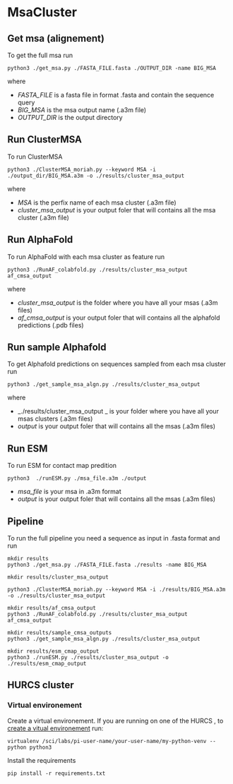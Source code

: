 # MsaCluster


## Get msa (alignement)
To get the full msa run 

```
python3 ./get_msa.py ./FASTA_FILE.fasta ./OUTPUT_DIR -name BIG_MSA
```
where 

- _FASTA_FILE_ is a fasta file in format .fasta and contain the sequence query
- _BIG_MSA_ is the msa output name (.a3m file)
- _OUTPUT_DIR_ is the output directory 


## Run ClusterMSA

To run ClusterMSA 
```
python3 ./ClusterMSA_moriah.py --keyword MSA -i ./output_dir/BIG_MSA.a3m -o ./results/cluster_msa_output 
```
where 
- _MSA_  is the perfix name of each msa cluster (.a3m file)
- _cluster_msa_output_ is your output foler that will contains all the msa cluster (.a3m file)


## Run AlphaFold 

To run AlphaFold with each msa cluster as feature run 
```
python3 ./RunAF_colabfold.py ./results/cluster_msa_output  af_cmsa_output
```
where 
- _cluster_msa_output_  is the folder where you have all your msas (.a3m files)
- _af_cmsa_output_ is your output foler that will contains all the alphafold predictions (.pdb files)


## Run sample Alphafold  

To get Alphafold predictions on sequences sampled from each msa cluster run
 
```
python3 ./get_sample_msa_algn.py ./results/cluster_msa_output 
```
where 

- _./results/cluster_msa_output _ is your folder where you have all your msas clusters (.a3m files)
- _output_ is your output foler that will contains all the msas (.a3m files)


## Run ESM 

To run ESM for contact map predition 
```
python3  ./runESM.py ./msa_file.a3m ./output
``` 

- _msa_file_ is your msa in .a3m format
- _output_ is your output foler that will contains all the msas (.a3m files)

## Pipeline
To run the full pipeline you need a sequence as input in .fasta format and run 
```
mkdir results
python3 ./get_msa.py ./FASTA_FILE.fasta ./results -name BIG_MSA

mkdir results/cluster_msa_output

python3 ./ClusterMSA_moriah.py --keyword MSA -i ./results/BIG_MSA.a3m -o ./results/cluster_msa_output 

mkdir results/af_cmsa_output
python3 ./RunAF_colabfold.py ./results/cluster_msa_output  af_cmsa_output

mkdir results/sample_cmsa_outputs
python3 ./get_sample_msa_algn.py ./results/cluster_msa_output 

mkdir results/esm_cmap_output
python3 ./runESM.py ./results/cluster_msa_output -o ./results/esm_cmap_output 
``` 

## HURCS cluster

### Virtual environement
Create a virtual environement.
If you are running on one of the HURCS , to [create a vitual environement](https://wiki.cs.huji.ac.il/hurcs/software/python) run:
```
virtualenv /sci/labs/pi-user-name/your-user-name/my-python-venv --python python3
```
Install the requirements
```
pip install -r requirements.txt
```



